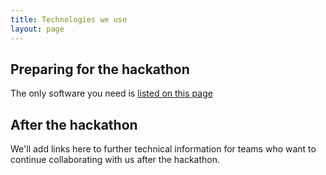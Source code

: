```yaml
---
title: Technologies we use
layout: page
---
```



## Preparing for the hackathon

The only software you need is [listed on this page](../preparation)


## After the hackathon

We'll add links here to further technical information for teams who want to continue collaborating with us after the hackathon.
